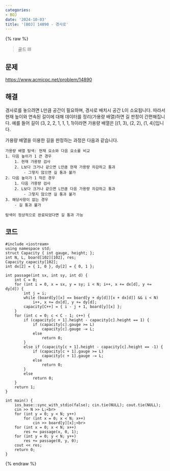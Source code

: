 ```yaml
---
categories:
- BOJ
date: '2024-10-03'
title: '[BOJ] 14890 - 경사로'
---
```


{% raw %}
> 골드 III<br>

## 문제
https://www.acmicpc.net/problem/14890<br>

## 해결
경사로를 놓으려면 L만큼 공간이 필요하며, 경사로 배치시 공간 L이 소요됩니다. 따라서 현재 높이와 연속된 길이에 대해 데이터를 정리(가용량 배열)하면 길 판정이 간편해집니다. 예를 들어 길이 (3, 2, 2, 1, 1, 1, 1)이라면 가용량 배열은 [(1, 3), (2, 2), (1, 4)]입니다.

가용량 배열을 이용한 길을 판정하는 과정은 다음과 같습니다.
```
가용량 배열 탐색: 현재 요소와 다음 요소를 비교
1. 다음 높이가 1 큰 경우
	1. 현재 가용량 검사
	2. L보다 크거나 같으면 L만큼 현재 가용량 차감하고 통과
		- 그렇지 않으면 길 통과 불가
2. 다음 높이가 1 작은 경우
	1. 다음 가용량 검사
	2. L보다 크거나 같으면 L만큼 다음 가용량 차감하고 통과
		- 그렇지 않으면 길 통과 불가
3. 해당사항이 없는 경우
	- 길 통과 불가

탐색이 정상적으로 완료되었다면 길 통과 가능
```

## 코드
```
#include <iostream>
using namespace std;
struct Capacity { int gauge, height; };
int N, L, board[102][102], res;
Capacity capacity[102];
int dx[2] = { 1, 0 }, dy[2] = { 0, 1 };

int passage(int sx, int sy, int d) {
	int C = 0;
	for (int i = 0, x = sx, y = sy; i < N; i++, x += dx[d], y += dy[d]) {
		int j = i;
		while (board[y][x] == board[y + dy[d]][x + dx[d]] && i < N)
			i++, x += dx[d], y += dy[d];
		capacity[C++] = { i - j + 1, board[y][x] };
	}
	for (int c = 0; c < C - 1; c++) {
		if (capacity[c + 1].height - capacity[c].height == 1) {
			if (capacity[c].gauge >= L)
				capacity[c].gauge -= L;
			else
				return 0;
		}
		else if (capacity[c + 1].height - capacity[c].height == -1) {
			if (capacity[c + 1].gauge >= L)
				capacity[c + 1].gauge -= L;
			else
				return 0;
		}
		else
			return 0;
	}
	return 1;
}

int main() {
	ios_base::sync_with_stdio(false); cin.tie(NULL); cout.tie(NULL);
	cin >> N >> L;<br>
	for (int y = 0; y < N; y++)
		for (int x = 0; x < N; x++)
			cin >> board[y][x];<br>
	for (int x = 0; x < N; x++)
		res += passage(x, 0, 1);
	for (int y = 0; y < N; y++)
		res += passage(0, y, 0);
	cout << res;
	return 0;
}
```
{% endraw %}